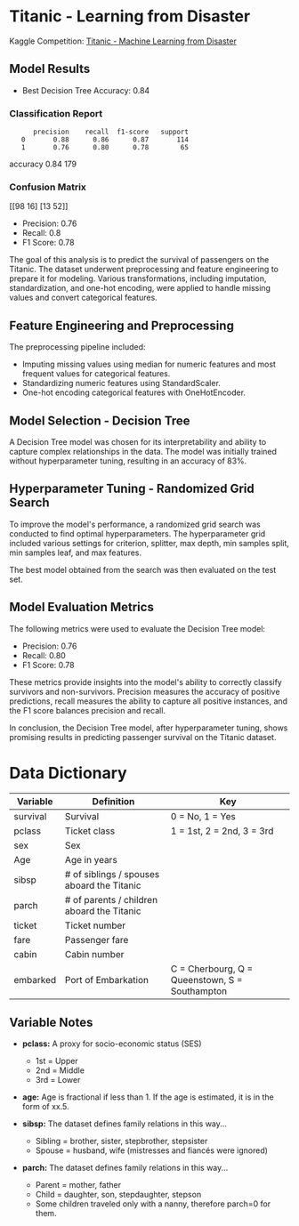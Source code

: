 # Titanic - Learning from Disaster

Kaggle Competition: [Titanic - Machine Learning from Disaster](https://www.kaggle.com/competitions/titanic/overview)

## Model Results
- Best Decision Tree Accuracy: 0.84

### Classification Report
          precision    recall  f1-score   support
       0       0.88      0.86      0.87       114
       1       0.76      0.80      0.78        65

accuracy                           0.84       179

### Confusion Matrix
[[98 16]
[13 52]]

- Precision: 0.76
- Recall: 0.8
- F1 Score: 0.78

The goal of this analysis is to predict the survival of passengers on the Titanic. The dataset underwent preprocessing and feature engineering to prepare it for modeling. Various transformations, including imputation, standardization, and one-hot encoding, were applied to handle missing values and convert categorical features.

## Feature Engineering and Preprocessing

The preprocessing pipeline included:
- Imputing missing values using median for numeric features and most frequent values for categorical features.
- Standardizing numeric features using StandardScaler.
- One-hot encoding categorical features with OneHotEncoder.

## Model Selection - Decision Tree

A Decision Tree model was chosen for its interpretability and ability to capture complex relationships in the data. The model was initially trained without hyperparameter tuning, resulting in an accuracy of 83%.

## Hyperparameter Tuning - Randomized Grid Search

To improve the model's performance, a randomized grid search was conducted to find optimal hyperparameters. The hyperparameter grid included various settings for criterion, splitter, max depth, min samples split, min samples leaf, and max features.

The best model obtained from the search was then evaluated on the test set.

## Model Evaluation Metrics

The following metrics were used to evaluate the Decision Tree model:
- Precision: 0.76
- Recall: 0.80
- F1 Score: 0.78

These metrics provide insights into the model's ability to correctly classify survivors and non-survivors. Precision measures the accuracy of positive predictions, recall measures the ability to capture all positive instances, and the F1 score balances precision and recall.

In conclusion, the Decision Tree model, after hyperparameter tuning, shows promising results in predicting passenger survival on the Titanic dataset.

# Data Dictionary

| Variable | Definition | Key |
| --- | --- | --- |
| survival | Survival | 0 = No, 1 = Yes |
| pclass | Ticket class | 1 = 1st, 2 = 2nd, 3 = 3rd |
| sex | Sex | |
| Age | Age in years | |
| sibsp | # of siblings / spouses aboard the Titanic | |
| parch | # of parents / children aboard the Titanic | |
| ticket | Ticket number | |
| fare | Passenger fare | |
| cabin | Cabin number | |
| embarked | Port of Embarkation | C = Cherbourg, Q = Queenstown, S = Southampton |

## Variable Notes

- **pclass:** A proxy for socio-economic status (SES)
  - 1st = Upper
  - 2nd = Middle
  - 3rd = Lower

- **age:** Age is fractional if less than 1. If the age is estimated, it is in the form of xx.5.

- **sibsp:** The dataset defines family relations in this way...
  - Sibling = brother, sister, stepbrother, stepsister
  - Spouse = husband, wife (mistresses and fiancés were ignored)

- **parch:** The dataset defines family relations in this way...
  - Parent = mother, father
  - Child = daughter, son, stepdaughter, stepson
  - Some children traveled only with a nanny, therefore parch=0 for them.
